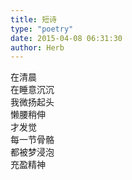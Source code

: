 ```yaml
---  
title: 短诗  
type: "poetry"  
date: 2015-04-08 06:31:30  
author: Herb  
---  
```

在清晨  
在睡意沉沉  
我微扬起头  
懒腰稍伸  
才发觉  
每一节骨骼  
都被梦浸泡  
充盈精神